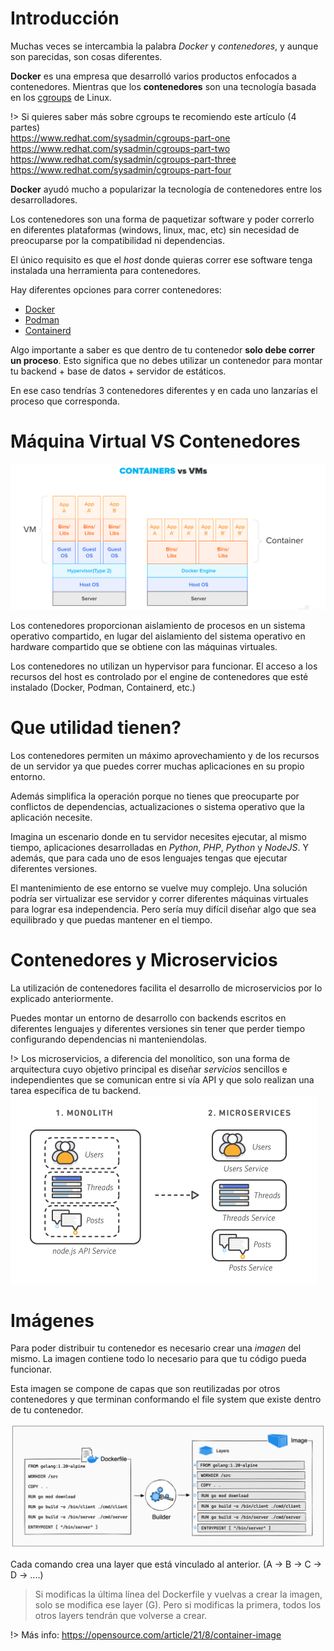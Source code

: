 # Introducción

Muchas veces se intercambia la palabra *Docker* y *contenedores*, y aunque son parecidas, son cosas diferentes.

**Docker** es una empresa que desarrolló varios productos enfocados a contenedores. Mientras que los **contenedores** son una tecnología basada en los [cgroups](https://en.wikipedia.org/wiki/Cgroups) de Linux.

!> Si quieres saber más sobre cgroups te recomiendo este artículo (4 partes)  
https://www.redhat.com/sysadmin/cgroups-part-one  
https://www.redhat.com/sysadmin/cgroups-part-two  
https://www.redhat.com/sysadmin/cgroups-part-three  
https://www.redhat.com/sysadmin/cgroups-part-four

**Docker** ayudó mucho a popularizar la tecnología de contenedores entre los desarrolladores.

Los contenedores son una forma de paquetizar software y poder correrlo en diferentes plataformas (windows, linux, mac, etc) sin necesidad de preocuparse por la compatibilidad ni dependencias.

El único requisito es que el *host* donde quieras correr ese software tenga instalada una herramienta para contenedores.

Hay diferentes opciones para correr contenedores:

- [Docker](https://www.docker.com/products/personal/)
- [Podman](https://podman.io/)
- [Containerd](https://containerd.io/)

Algo importante a saber es que dentro de tu contenedor **solo debe correr un proceso**. Esto significa que no debes utilizar un contenedor para montar tu backend + base de datos + servidor de estáticos.

En ese caso tendrías 3 contenedores diferentes y en cada uno lanzarías el proceso que corresponda.

# Máquina Virtual VS Contenedores

![vm vs docker](../images/vm-vs-docker.png)

Los contenedores proporcionan aislamiento de procesos en un sistema operativo compartido, en lugar del aislamiento del sistema operativo en hardware compartido que se obtiene con las máquinas virtuales.

Los contenedores no utilizan un hypervisor para funcionar. El acceso a los recursos del host es controlado por el engine de contenedores que esté instalado (Docker, Podman, Containerd, etc.)

# Que utilidad tienen?

Los contenedores permiten un máximo aprovechamiento y de los recursos de un servidor ya que puedes correr muchas aplicaciones en su propio entorno.

Además simplifica la operación porque no tienes que preocuparte por conflictos de dependencias, actualizaciones o sistema operativo que la aplicación necesite.

Imagina un escenario donde en tu servidor necesites ejecutar, al mismo tiempo, aplicaciones desarrolladas en *Python*, *PHP*, *Python* y *NodeJS*. Y además, que para cada uno de esos lenguajes tengas que ejecutar diferentes versiones.

El mantenimiento de ese entorno se vuelve muy complejo. Una solución podría ser virtualizar ese servidor y correr diferentes máquinas virtuales para lograr esa independencia. Pero sería muy difícil diseñar algo que sea equilibrado y que puedas mantener en el tiempo.

# Contenedores y Microservicios

La utilización de contenedores facilita el desarrollo de microservicios por lo explicado anteriormente.

Puedes montar un entorno de desarrollo con backends escritos en diferentes lenguajes y diferentes versiones sin tener que perder tiempo configurando dependencias ni manteniendolas.

!> Los microservicios, a diferencia del monolítico, son una forma de arquitectura cuyo objetivo principal es diseñar *servicios* sencillos e independientes que se comunican entre si vía API y que solo realizan una tarea específica de tu backend.    
![monolito-microservicios](../images/monilitico-microservicios.png)

# Imágenes

Para poder distribuir tu contenedor es necesario crear una *imagen* del mismo. La imagen contiene todo lo necesario para que tu código pueda funcionar.

Esta imagen se compone de capas que son reutilizadas por otros contenedores y que terminan conformando el file system que existe dentro de tu contenedor.

![imagenes-layers](../images/image-layers.png)

Cada comando crea una layer que está vinculado al anterior. (A → B → C → D → ....)

> Si modificas la última línea del Dockerfile y vuelvas a crear la imagen, solo se modifica ese layer (G). Pero si modificas la primera, todos los otros layers tendrán que volverse a crear.


!> Más info: https://opensource.com/article/21/8/container-image